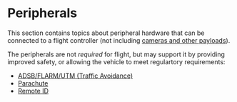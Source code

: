 # Peripherals

This section contains topics about peripheral hardware that can be connected to a flight controller (not including [cameras and other payloads](../payloads/README.md)).

The peripherals are not _required_ for flight, but may support it by providing improved safety, or allowing the vehicle to meet regulartory requirements:

- [ADSB/FLARM/UTM (Traffic Avoidance)](../peripherals/adsb_flarm.md)
- [Parachute](../peripherals/parachute.md)
- [Remote ID](../peripherals/remote_id.md)

